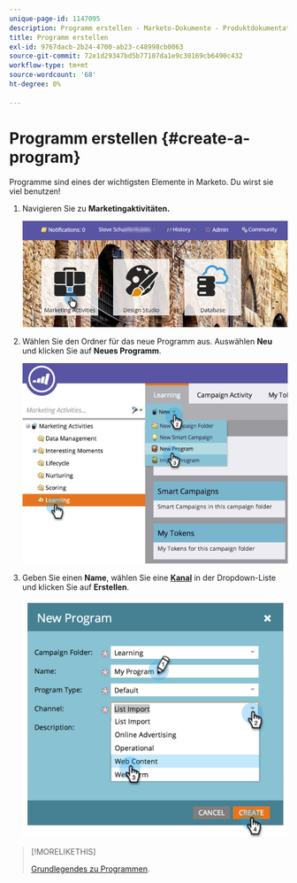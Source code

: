 ```yaml
---
unique-page-id: 1147095
description: Programm erstellen - Marketo-Dokumente - Produktdokumentation
title: Programm erstellen
exl-id: 9767dacb-2b24-4700-ab23-c48998cb0063
source-git-commit: 72e1d29347bd5b77107da1e9c30169cb6490c432
workflow-type: tm+mt
source-wordcount: '68'
ht-degree: 0%

---
```


# Programm erstellen {#create-a-program}

Programme sind eines der wichtigsten Elemente in Marketo. Du wirst sie viel benutzen!

1. Navigieren Sie zu **Marketingaktivitäten.**

   ![](assets/login-marketing-activities.png)

1. Wählen Sie den Ordner für das neue Programm aus. Auswählen **Neu** und klicken Sie auf **Neues Programm**.

   ![](assets/leadlifecycle.jpg)

1. Geben Sie einen **Name**, wählen Sie eine **[Kanal](https://docs.marketo.com/display/DOCS/Create+a+Program+Channel)** in der Dropdown-Liste und klicken Sie auf **Erstellen**.

   ![](assets/image2015-2-5-16-3a33-3a23.png)

>[!MORELIKETHIS]
>
>[Grundlegendes zu Programmen](/help/marketo/product-docs/core-marketo-concepts/programs/creating-programs/understanding-programs.md).
